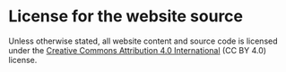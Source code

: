 # License for the website source

Unless otherwise stated, all website content and source code is licensed under the
[Creative Commons Attribution 4.0 International](https://creativecommons.org/licenses/by/4.0/) (CC BY 4.0) license.
